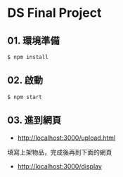 # DS Final Project

## 01. 環境準備
```
$ npm install
```

## 02. 啟動
```
$ npm start
```

## 03. 進到網頁
- [http://localhost:3000/upload.html](http://localhost:3000/upload.html)

填寫上架物品，完成後再到下面的網頁

- [http://localhost:3000/display](http://localhost:3000/display)